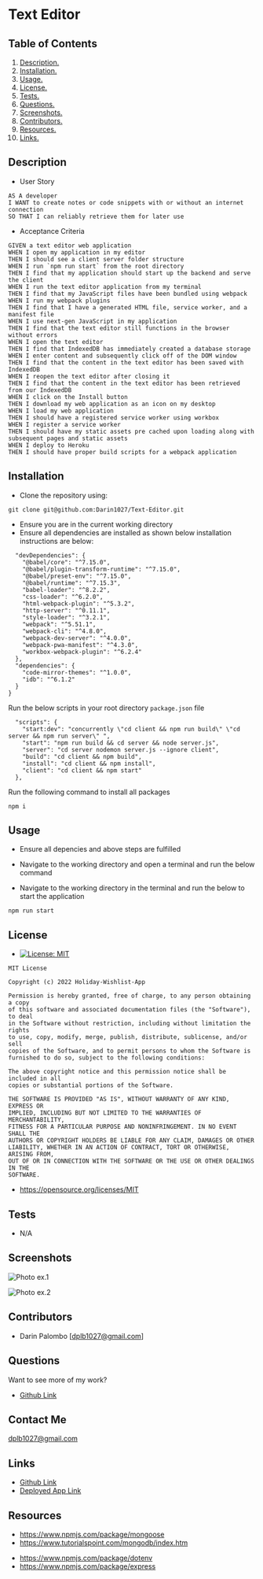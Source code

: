 # Text Editor

## Table of Contents

1. [ Description. ](#description)
2. [ Installation. ](#installation)
3. [ Usage. ](#usage)
4. [ License. ](#license)
5. [ Tests. ](#tests)
6. [ Questions. ](#questions)
7. [ Screenshots. ](#screenshots)
8. [ Contributors. ](#contributors)
9. [ Resources. ](#resources)
10. [ Links. ](#links)

## Description

- User Story

```
AS A developer
I WANT to create notes or code snippets with or without an internet connection
SO THAT I can reliably retrieve them for later use
```

- Acceptance Criteria

```
GIVEN a text editor web application
WHEN I open my application in my editor
THEN I should see a client server folder structure
WHEN I run `npm run start` from the root directory
THEN I find that my application should start up the backend and serve the client
WHEN I run the text editor application from my terminal
THEN I find that my JavaScript files have been bundled using webpack
WHEN I run my webpack plugins
THEN I find that I have a generated HTML file, service worker, and a manifest file
WHEN I use next-gen JavaScript in my application
THEN I find that the text editor still functions in the browser without errors
WHEN I open the text editor
THEN I find that IndexedDB has immediately created a database storage
WHEN I enter content and subsequently click off of the DOM window
THEN I find that the content in the text editor has been saved with IndexedDB
WHEN I reopen the text editor after closing it
THEN I find that the content in the text editor has been retrieved from our IndexedDB
WHEN I click on the Install button
THEN I download my web application as an icon on my desktop
WHEN I load my web application
THEN I should have a registered service worker using workbox
WHEN I register a service worker
THEN I should have my static assets pre cached upon loading along with subsequent pages and static assets
WHEN I deploy to Heroku
THEN I should have proper build scripts for a webpack application
```

## Installation

- Clone the repository using:

```
git clone git@github.com:Darin1027/Text-Editor.git
```

- Ensure you are in the current working directory
- Ensure all dependencies are installed as shown below installation instructions are below:

```
  "devDependencies": {
    "@babel/core": "^7.15.0",
    "@babel/plugin-transform-runtime": "^7.15.0",
    "@babel/preset-env": "^7.15.0",
    "@babel/runtime": "^7.15.3",
    "babel-loader": "^8.2.2",
    "css-loader": "^6.2.0",
    "html-webpack-plugin": "^5.3.2",
    "http-server": "^0.11.1",
    "style-loader": "^3.2.1",
    "webpack": "^5.51.1",
    "webpack-cli": "^4.8.0",
    "webpack-dev-server": "^4.0.0",
    "webpack-pwa-manifest": "^4.3.0",
    "workbox-webpack-plugin": "^6.2.4"
  },
  "dependencies": {
    "code-mirror-themes": "^1.0.0",
    "idb": "^6.1.2"
  }
}

```

Run the below scripts in your root directory `package.json` file

```
  "scripts": {
    "start:dev": "concurrently \"cd client && npm run build\" \"cd server && npm run server\" ",
    "start": "npm run build && cd server && node server.js",
    "server": "cd server nodemon server.js --ignore client",
    "build": "cd client && npm build",
    "install": "cd client && npm install",
    "client": "cd client && npm start"
  },
```

Run the following command to install all packages

```
npm i
```

## Usage

- Ensure all depencies and above steps are fulfilled
- Navigate to the working directory and open a terminal and run the below command

- Navigate to the working directory in the terminal and run the below to start the application

```
npm run start
```

## License

- [![License: MIT](https://img.shields.io/badge/License-MIT-yellow.svg)](https://opensource.org/licenses/MIT)

```
MIT License

Copyright (c) 2022 Holiday-Wishlist-App

Permission is hereby granted, free of charge, to any person obtaining a copy
of this software and associated documentation files (the "Software"), to deal
in the Software without restriction, including without limitation the rights
to use, copy, modify, merge, publish, distribute, sublicense, and/or sell
copies of the Software, and to permit persons to whom the Software is
furnished to do so, subject to the following conditions:

The above copyright notice and this permission notice shall be included in all
copies or substantial portions of the Software.

THE SOFTWARE IS PROVIDED "AS IS", WITHOUT WARRANTY OF ANY KIND, EXPRESS OR
IMPLIED, INCLUDING BUT NOT LIMITED TO THE WARRANTIES OF MERCHANTABILITY,
FITNESS FOR A PARTICULAR PURPOSE AND NONINFRINGEMENT. IN NO EVENT SHALL THE
AUTHORS OR COPYRIGHT HOLDERS BE LIABLE FOR ANY CLAIM, DAMAGES OR OTHER
LIABILITY, WHETHER IN AN ACTION OF CONTRACT, TORT OR OTHERWISE, ARISING FROM,
OUT OF OR IN CONNECTION WITH THE SOFTWARE OR THE USE OR OTHER DEALINGS IN THE
SOFTWARE.
```

- https://opensource.org/licenses/MIT

## Tests

- N/A

## Screenshots

![Photo ex.1](./assets/Thought-1.png)

![Photo ex.2](./assets/Thought-2.png)

## Contributors

- Darin Palombo [dplb1027@gmail.com]

## Questions

Want to see more of my work?

- [Github Link](https://github.com/Darin1027)
  <br/>

## Contact Me

dplb1027@gmail.com

## Links

- [Github Link](https://github.com/Darin1027/Text-Editor)
- [Deployed App Link]()

## Resources

- https://www.npmjs.com/package/mongoose
- https://www.tutorialspoint.com/mongodb/index.htm

* https://www.npmjs.com/package/dotenv
* https://www.npmjs.com/package/express
